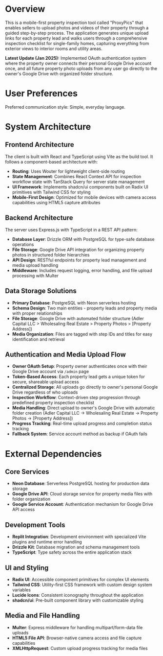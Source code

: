 # Overview

This is a mobile-first property inspection tool called "ProxyPics" that enables sellers to upload photos and videos of their property through a guided step-by-step process. The application generates unique upload links for each property lead and walks users through a comprehensive inspection checklist for single-family homes, capturing everything from exterior views to interior rooms and utility areas.

**Latest Update (Jan 2025):** Implemented OAuth authentication system where the property owner connects their personal Google Drive account once, and all future property photo uploads from any user go directly to the owner's Google Drive with organized folder structure.

# User Preferences

Preferred communication style: Simple, everyday language.

# System Architecture

## Frontend Architecture
The client is built with React and TypeScript using Vite as the build tool. It follows a component-based architecture with:
- **Routing**: Uses Wouter for lightweight client-side routing
- **State Management**: Combines React Context API for inspection workflow state with TanStack Query for server state management
- **UI Framework**: Implements shadcn/ui components built on Radix UI primitives with Tailwind CSS for styling
- **Mobile-First Design**: Optimized for mobile devices with camera access capabilities using HTML5 capture attributes

## Backend Architecture
The server uses Express.js with TypeScript in a REST API pattern:
- **Database Layer**: Drizzle ORM with PostgreSQL for type-safe database operations
- **File Storage**: Google Drive API integration for organizing property photos in structured folder hierarchies
- **API Design**: RESTful endpoints for property lead management and media upload handling
- **Middleware**: Includes request logging, error handling, and file upload processing with Multer

## Data Storage Solutions
- **Primary Database**: PostgreSQL with Neon serverless hosting
- **Schema Design**: Two main entities - property leads and property media with proper relationships
- **File Storage**: Google Drive with automated folder structure (Adler Capital LLC > Wholesaling Real Estate > Property Photos > [Property Address])
- **Media Organization**: Files are tagged with step IDs and titles for easy identification and retrieval

## Authentication and Media Upload Flow
- **Owner OAuth Setup**: Property owner authenticates once with their Google Drive account via `/admin` page
- **Token-Based Access**: Each property lead gets a unique token for secure, shareable upload access
- **Centralized Storage**: All uploads go directly to owner's personal Google Drive regardless of who uploads
- **Inspection Workflow**: Context-driven step progression through predefined property inspection checklist
- **Media Handling**: Direct upload to owner's Google Drive with automatic folder creation (Adler Capital LLC → Wholesaling Real Estate → Property Photos → [Property Address])
- **Progress Tracking**: Real-time upload progress and completion status tracking
- **Fallback System**: Service account method as backup if OAuth fails

# External Dependencies

## Core Services
- **Neon Database**: Serverless PostgreSQL hosting for production data storage
- **Google Drive API**: Cloud storage service for property media files with folder organization
- **Google Service Account**: Authentication mechanism for Google Drive API access

## Development Tools
- **Replit Integration**: Development environment with specialized Vite plugins and runtime error handling
- **Drizzle Kit**: Database migration and schema management tools
- **TypeScript**: Type safety across the entire application stack

## UI and Styling
- **Radix UI**: Accessible component primitives for complex UI elements
- **Tailwind CSS**: Utility-first CSS framework with custom design system variables
- **Lucide Icons**: Consistent iconography throughout the application
- **shadcn/ui**: Pre-built component library with customizable styling

## Media and File Handling
- **Multer**: Express middleware for handling multipart/form-data file uploads
- **HTML5 File API**: Browser-native camera access and file capture capabilities
- **XMLHttpRequest**: Custom upload progress tracking for media files